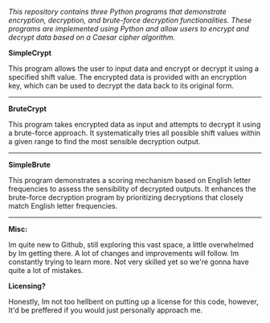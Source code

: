 *This repository contains three Python programs that demonstrate encryption, decryption, and brute-force decryption functionalities.
These programs are implemented using Python and allow users to encrypt and decrypt data based on a Caesar cipher algorithm.*

__**SimpleCrypt**__

This program allows the user to input data and encrypt or decrypt it using a specified shift value. The encrypted data is provided with an encryption key, which can be used to decrypt the data back to its original
form.

---

__**BruteCrypt**__

This program takes encrypted data as input and attempts to decrypt it using a brute-force approach. It systematically tries all possible shift values within a given range to find the most sensible decryption output.

---

__**SimpleBrute**__

This program demonstrates a scoring mechanism based on English letter frequencies to assess the sensibility of decrypted outputs. It enhances the brute-force decryption program by prioritizing decryptions that closely
match English letter frequencies.

---

**Misc:**

Im quite new to Github, still exploring this vast space, a little overwhelmed by Im getting there. A lot of changes and improvements will follow. Im constantly trying to learn more. Not very skilled yet so we're
gonna have quite a lot of mistakes.

__**Licensing?**__

Honestly, Im not too hellbent on putting up a license for this code, however, It'd be preffered if you would just personally approach me.
